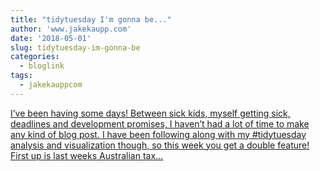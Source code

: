 ```yaml
---
title: "tidytuesday I'm gonna be..."
author: 'www.jakekaupp.com'
date: '2018-05-01'
slug: tidytuesday-im-gonna-be
categories:
  - bloglink
tags:
  - jakekauppcom
---
```


[I’ve been having some days! Between sick kids, myself getting sick, deadlines and development promises, I haven’t had a lot of time to make any kind of blog post. I have been following along with my #tidytuesday analysis and visualization though, so this week you get a double feature! First up is last weeks Australian tax...<click to read more>](http://www.jakekaupp.com/post/tidytuesday-im-gonna-be/)


